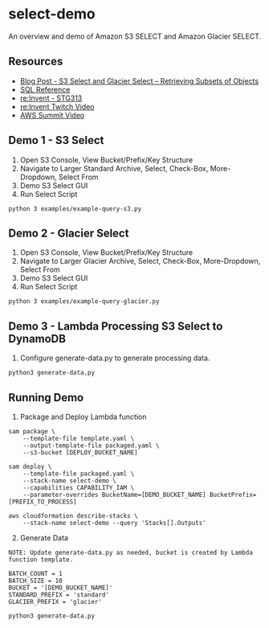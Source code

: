 # select-demo
An overview and demo of Amazon S3 SELECT and Amazon Glacier SELECT.

## Resources

* [Blog Post - S3 Select and Glacier Select – Retrieving Subsets of Objects ](https://aws.amazon.com/blogs/aws/s3-glacier-select/)
* [SQL Reference](https://docs.aws.amazon.com/amazonglacier/latest/dev/s3-glacier-select-sql-reference.html)
* [re:Invent - STG313](https://www.youtube.com/watch?v=p-JkncBZcc4)
* [re:Invent Twitch Video](https://www.twitch.tv/videos/206752912)
* [AWS Summit Video](https://www.youtube.com/watch?v=uxcyoc6uaLM)

## Demo 1 - S3 Select

1. Open S3 Console, View Bucket/Prefix/Key Structure
2. Navigate to Larger Standard Archive, Select, Check-Box, More-Dropdown, Select From
3. Demo S3 Select GUI
4. Run Select Script

```
python 3 examples/example-query-s3.py
```
## Demo 2 - Glacier Select

1. Open S3 Console, View Bucket/Prefix/Key Structure
2. Navigate to Larger Glacier Archive, Select, Check-Box, More-Dropdown, Select From
3. Demo S3 Select GUI
4. Run Select Script

```
python 3 examples/example-query-glacier.py
```

## Demo 3 - Lambda Processing S3 Select to DynamoDB

1. Configure generate-data.py to generate processing data.

```
python3 generate-data.py
```

## Running Demo

1. Package and Deploy Lambda function

```
sam package \
    --template-file template.yaml \
    --output-template-file packaged.yaml \
    --s3-bucket [DEPLOY_BUCKET_NAME]

sam deploy \
    --template-file packaged.yaml \
    --stack-name select-demo \
    --capabilities CAPABILITY_IAM \
    --parameter-overrides BucketName=[DEMO_BUCKET_NAME] BucketPrefix=[PREFIX_TO_PROCESS]

aws cloudformation describe-stacks \
    --stack-name select-demo --query 'Stacks[].Outputs'

```

2. Generate Data

```
NOTE: Update generate-data.py as needed, bucket is created by Lambda function template.

BATCH_COUNT = 1
BATCH_SIZE = 10
BUCKET = '[DEMO_BUCKET_NAME]'
STANDARD_PREFIX = 'standard'
GLACIER_PREFIX = 'glacier'

python3 generate-data.py

```
